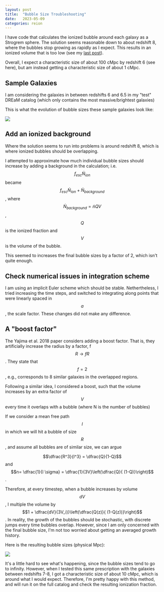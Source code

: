 ```yaml
---
layout: post
title:  "Bubble Size Troubleshooting"
date:   2023-05-09
categories: reion
---
```



I have code that calculates the ionized bubble around each galaxy as a Strogrem sphere. The solution seems reasonable down to about redshift 8, where the bubbles stop growing as rapidly as I expect. This results in an ionized volume that is too low (see my <a href="https://ndrakos.github.io/blog/reion/Bubble_Size_Distribution/">last post</a>).

Overall, I expect a characteristic size of about 100 cMpc by redshift 6 (see here), but am instead getting a characteristic size of about 1 cMpc.


## Sample Galaxies

I am considering the galaxies in between redshifts 6 and 6.5 in my "test" DREaM catalog (which only contains the most massive/brightest galaxies)

This is what the evolution of bubble sizes these sample galaxies look like:

<img src="{{ site.baseurl }}/assets/plots/20230509_BubbleR_vs_t.png">


## Add an ionized background

Where the solution seems to run into problems is around redshift 8, which is where ionized bubbles should be overlapping.

I attempted to approximate how much individual bubble sizes should increase by adding a background in the calculation; i.e. $$f_{ esc} \dot{N}_{ion}$$ became $$f_{ esc} \dot{N}_{ ion} + \dot{N}_{background}$$, where
$$\dot{N}_{background} = \dot{n} Q V $$, $$Q$$ is the ionized fraction and $$V$$ is the volume of the bubble.

This seemed to increases the final bubble sizes by a factor of 2, which isn't quite enough.

## Check numerical issues in integration scheme

I am using an implicit Euler scheme which should be stable. Nethertheless, I tried increasing the time steps, and switched to integrating along points that were linearly spaced in $$a$$, the scale factor. These changes did not make any difference.

## A "boost factor"

The Yajima et al. 2018 paper considers adding a boost factor. That is, they artificially increase the radius by a factor, f $$R \rightarrow f R$$. They state that $$f=2$$, e.g., corresponds to 8 similar galaxies in the overlapped regions.

Following a similar idea, I considered a boost, such that the volume increases by an extra factor of $$V$$ every time it overlaps with a bubble (where N is the number of bubbles)

If we consider a mean free path $$l$$ in which we will hit a bubble of size $$R$$, and assume all bubbles are of similar size, we can argue

$$\dfrac{R^3}{l^3} = \dfrac{Q}{1-Q}$$ and $$n= \dfrac{1}{l \sigma} = \dfrac{1}{3V}\left(\dfrac{Q}{ (1-Q)}\right)$$.

Therefore, at every timestep, when a bubble increases by volume $$dV$$, I multiple the volume by $$1 + \dfrac{dV}{3V_i)}\left(\dfrac{Q(z)}{ (1-Q(z))}\right)$$. In reality, the growth of the bubbles should be stochastic, with discrete jumps every time bubbles overlap. However, since I am only concerned with the final bubble size, I'm not too worried about getting an averaged growth history.

Here is the resulting bubble sizes (physical Mpc):

<img src="{{ site.baseurl }}/assets/plots/20230509_BubbleR_vs_t_boost.png">

It's a little hard to see what's happening, since the bubble sizes tend to go to infinity. However, when I tested this same prescription with the galaxies between redshifts 7-8, I got a characteristic size of about 10 cMpc, which is around what I would expect. Therefore, I'm pretty happy with this method, and will run it on the full catalog and check the resulting ionization fraction.
